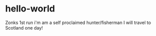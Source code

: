 # hello-world
Zonks 1st run
i'm am a self proclaimed hunter/fisherman
I will travel to Scotland one day!
